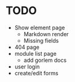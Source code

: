 # TODO

- Show element page
  - Markdown render
  - Missing fields
- 404 page
- module list page
  - add gorlem docs
- user login
- create/edit forms